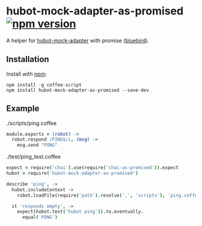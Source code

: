# hubot-mock-adapter-as-promised [![npm version](https://badge.fury.io/js/hubot-mock-adapter-as-promised.svg)](http://badge.fury.io/js/hubot-mock-adapter-as-promised)

A helper for [hubot-mock-adapter](https://github.com/blalor/hubot-mock-adapter) with promise ([bluebird](https://github.com/petkaantonov/bluebird)).

## Installation

Install with [npm](https://www.npmjs.com/):

```shell
npm install -g coffee-script
npm install hubot-mock-adapter-as-promised --save-dev
```

## Example

./scripts/ping.coffee

```coffeescript
module.exports = (robot) ->
  robot.respond /PING$/i, (msg) ->
    msg.send "PONG"
```

./test/ping_test.coffee

```coffeescript
expect = require('chai').use(require('chai-as-promised')).expect
hubot = require('hubot-mock-adapter-as-promised')

describe 'ping', ->
  hubot.includeContext ->
    robot.loadFile(require('path').resolve('.', 'scripts'), 'ping.coffee')

  it 'responds empty', ->
    expect(hubot.text('hubot ping')).to.eventually.
      equal('PONG')
```
